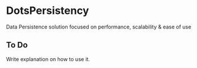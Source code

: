 # DotsPersistency
Data Persistence solution focused on performance, scalability &amp; ease of use

## To Do
Write explanation on how to use it.
